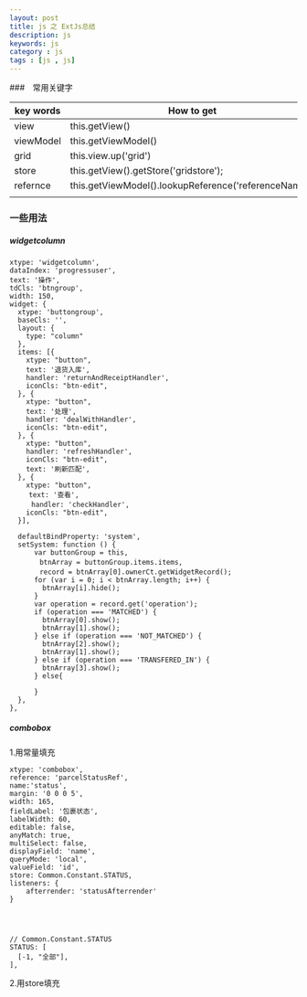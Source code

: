 ```yaml
---
layout: post
title: js 之 ExtJs总结
description: js 
keywords: js
category : js
tags : [js , js]
---
```


###　常用关键字

|key words | How to get | 
|----------|------------|
|view|this.getView()|
|viewModel|this.getViewModel()|
|grid|this.view.up('grid')|
|store|this.getView().getStore('gridstore');|
|refernce|this.getViewModel().lookupReference('referenceName');|
|||





### 一些用法

#####  widgetcolumn


```
xtype: 'widgetcolumn',
dataIndex: 'progressuser',
text: '操作',
tdCls: 'btngroup',
width: 150,
widget: {
  xtype: 'buttongroup',
  baseCls: '',
  layout: {
    type: "column"
  },
  items: [{
    xtype: "button",
    text: '退货入库',
    handler: 'returnAndReceiptHandler',
    iconCls: "btn-edit",
  }, {
    xtype: "button",
    text: '处理', 
    handler: 'dealWithHandler',
    iconCls: "btn-edit",
  }, {
    xtype: "button",
    handler: 'refreshHandler',
    iconCls: "btn-edit",
    text: '刷新匹配',
  }, {
    xtype: "button",
  　 text: '查看', 
  　　handler: 'checkHandler',
    iconCls: "btn-edit",
  }],

  defaultBindProperty: 'system',
  setSystem: function () {
      var buttonGroup = this,
    　　btnArray = buttonGroup.items.items,
    　　record = btnArray[0].ownerCt.getWidgetRecord();
      for (var i = 0; i < btnArray.length; i++) {
        btnArray[i].hide();
      }
      var operation = record.get('operation');
      if (operation === 'MATCHED') {
        btnArray[0].show();
        btnArray[1].show();
      } else if (operation === 'NOT_MATCHED') {
        btnArray[2].show();
        btnArray[1].show();
      } else if (operation === 'TRANSFERED_IN') {
        btnArray[3].show();
      } else{

      }
  },
},
```

##### combobox
1.用常量填充
```
xtype: 'combobox',
reference: 'parcelStatusRef',
name:'status',
margin: '0 0 0 5',
width: 165,
fieldLabel: '包裹状态',
labelWidth: 60,
editable: false,
anyMatch: true,
multiSelect: false,
displayField: 'name',
queryMode: 'local',
valueField: 'id',
store: Common.Constant.STATUS,
listeners: {
    afterrender: 'statusAfterrender'
}




// Common.Constant.STATUS
STATUS: [
  [-1, "全部"], 
],
```

2.用store填充